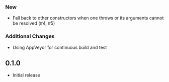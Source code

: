 ### New

- Fall back to other constructors when one throws or its arguments cannot be
  resolved (#4, #5)

### Additional Changes

- Using AppVeyor for continuous build and test

## 0.1.0

- Initial release

